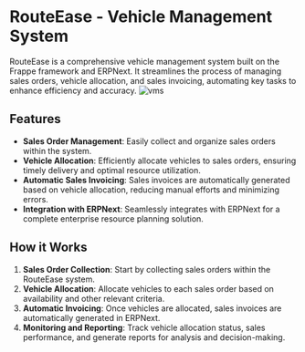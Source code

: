 # RouteEase - Vehicle Management System

RouteEase is a comprehensive vehicle management system built on the Frappe framework and ERPNext. It streamlines the process of managing sales orders, 
vehicle allocation, and sales invoicing, automating key tasks to enhance efficiency and accuracy.
![vms](https://github.com/wahni-green/RouteEase/assets/105106551/b4ca8b89-9749-42d0-8717-4f0cafbe3047)

## Features

- **Sales Order Management**: Easily collect and organize sales orders within the system.
- **Vehicle Allocation**: Efficiently allocate vehicles to sales orders, ensuring timely delivery and optimal resource utilization.
- **Automatic Sales Invoicing**: Sales invoices are automatically generated based on vehicle allocation, reducing manual efforts and minimizing errors.
- **Integration with ERPNext**: Seamlessly integrates with ERPNext for a complete enterprise resource planning solution.

## How it Works

1. **Sales Order Collection**: Start by collecting sales orders within the RouteEase system.
2. **Vehicle Allocation**: Allocate vehicles to each sales order based on availability and other relevant criteria.
3. **Automatic Invoicing**: Once vehicles are allocated, sales invoices are automatically generated in ERPNext.
4. **Monitoring and Reporting**: Track vehicle allocation status, sales performance, and generate reports for analysis and decision-making.
